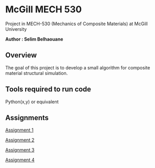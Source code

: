McGill MECH 530
======================

Project in MECH-530 (Mechanics of Composite Materials) at McGill University

**Author : Selim Belhaouane**

Overview 
--------

The goal of this project is to develop a small algorithm 
for composite material structural simulation.

Tools required to run code
--------------------------

Python(x,y) or equivalent

Assignments
-----------

[Assignment 1](http://bit.ly/selimb_HW1_mech530)

[Assignment 2](http://bit.ly/selimb_HW2_mech530)

[Assignment 3](http://bit.ly/selimb_HW3_mech530)

[Assignment 4](http://bit.ly/selimb_HW4_mech530)
